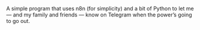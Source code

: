 A simple program that uses n8n (for simplicity) and a bit of Python to let me — and my family and friends — know on Telegram when the power’s going to go out.

